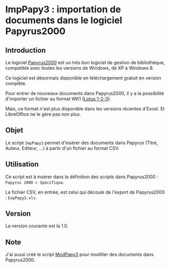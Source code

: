 ImpPapy3 : importation de documents dans le logiciel Papyrus2000
================================================================

Introduction
------------

Le logiciel [Papyrus2000](http://www.papyrus2000.com) est un très bon logiciel de gestion de bibliothèque, compatible avec toutes les versions de Windows, de XP à Windows 8.

Ce logiciel est désormais disponible en téléchargement gratuit en version complète. 

Pour entrer de nouveaux documents dans Papyrus2000, il y a la possibilité d'importer un fichier au format WK1 ([Lotus 1-2-3](https://fr.wikipedia.org/wiki/Lotus_1-2-3)).

Mais, ce format n'est plus disponible dans les versions récentes d'Excel. Et LibreOffice ne le gère pas non plus.

Objet
-----

Le script `ImpPapy3` permet d'insérer des documents dans Papyrus (Titre, Auteur, Editeur, ...) à partir d'un fichier au format CSV.

Utilisation
-----------

Ce script est à insérer dans la définition des scripts dans Papyrus2000 : `Papyrus 2000 > Spécifique`.

Le fichier CSV, en entrée, est celui qui découle de l'export de Papyrus2000 : `ExpPapy3.xls`.

Version
-------

La version courante est la 1.0.

Note
----

J'ai aussi créé le script [ModPapy3](https://github.com/bmarcant/ModPapy3.git) pour modifier des documents dans Papyrus2000.

